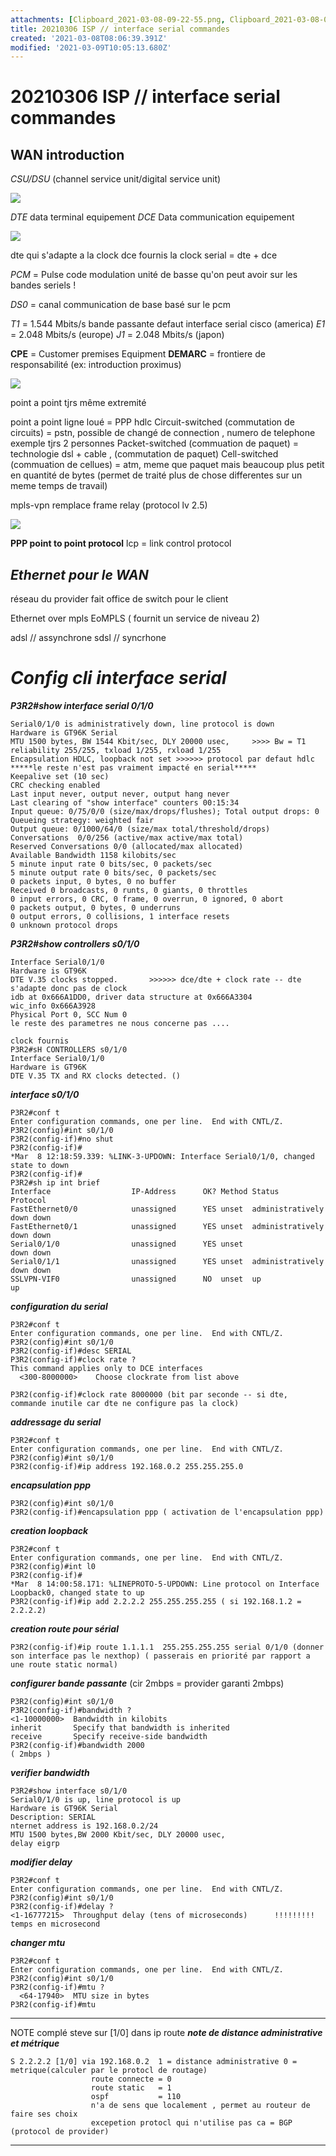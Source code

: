 ```yaml
---
attachments: [Clipboard_2021-03-08-09-22-55.png, Clipboard_2021-03-08-09-23-05.png, Clipboard_2021-03-08-09-23-47.png, Clipboard_2021-03-08-09-24-25.png, Clipboard_2021-03-08-09-25-23.png, Clipboard_2021-03-08-09-41-03.png, Clipboard_2021-03-08-10-07-55.png, Clipboard_2021-03-08-11-45-06.png]
title: 20210306 ISP // interface serial commandes
created: '2021-03-08T08:06:39.391Z'
modified: '2021-03-09T10:05:13.680Z'
---
```


# 20210306 ISP // interface serial commandes

## **WAN introduction**

*CSU/DSU* (channel service unit/digital service unit)

![](@attachment/Clipboard_2021-03-08-09-24-25.png)

*DTE* data terminal equipement 
*DCE* Data communication equipement

![](@attachment/Clipboard_2021-03-08-09-25-23.png)

dte qui s'adapte a la clock dce fournis la clock
serial = dte + dce

*PCM* = Pulse code modulation
unité de basse qu'on peut avoir sur les bandes seriels !

*DS0* = canal communication de base basé sur le pcm

*T1* = 1.544 Mbits/s bande passante defaut interface serial cisco (america)
*E1* = 2.048 Mbits/s  (europe)
*J1* = 2.048 Mbits/s  (japon)

**CPE** = Customer premises Equipment
**DEMARC** = frontiere de responsabilité (ex: introduction proximus)

![](@attachment/Clipboard_2021-03-08-09-41-03.png)

point a point tjrs même extremité 

point a point ligne loué                   = PPP hdlc
Circuit-switched (commutation de circuits) = pstn, possible de changé de connection , numero de telephone exemple tjrs 2 personnes
Packet-switched (commuation de paquet)     = technologie dsl + cable , (commutation de paquet)
Cell-switched (commuation de cellues)      = atm, meme que paquet mais beaucoup plus petit en quantité de bytes (permet de traité plus de chose                                                        differentes sur un meme temps de travail)

mpls-vpn remplace frame relay (protocol lv 2.5)

![](@attachment/Clipboard_2021-03-08-10-07-55.png)

**PPP point to point protocol**
lcp = link control protocol 

## ***Ethernet pour le WAN***
réseau du provider fait office de switch pour le client

Ethernet over mpls EoMPLS ( fournit un service de niveau 2)

adsl // assynchrone
sdsl // syncrhone


# ***Config cli interface serial***

***P3R2#show interface serial 0/1/0***

    Serial0/1/0 is administratively down, line protocol is down
    Hardware is GT96K Serial
    MTU 1500 bytes, BW 1544 Kbit/sec, DLY 20000 usec,     >>>> Bw = T1
    reliability 255/255, txload 1/255, rxload 1/255
    Encapsulation HDLC, loopback not set >>>>>> protocol par defaut hdlc
    *****le reste n'est pas vraiment impacté en serial***** 
    Keepalive set (10 sec)
    CRC checking enabled
    Last input never, output never, output hang never
    Last clearing of "show interface" counters 00:15:34
    Input queue: 0/75/0/0 (size/max/drops/flushes); Total output drops: 0
    Queueing strategy: weighted fair
    Output queue: 0/1000/64/0 (size/max total/threshold/drops)
    Conversations  0/0/256 (active/max active/max total)
    Reserved Conversations 0/0 (allocated/max allocated)
    Available Bandwidth 1158 kilobits/sec
    5 minute input rate 0 bits/sec, 0 packets/sec
    5 minute output rate 0 bits/sec, 0 packets/sec
    0 packets input, 0 bytes, 0 no buffer
    Received 0 broadcasts, 0 runts, 0 giants, 0 throttles
    0 input errors, 0 CRC, 0 frame, 0 overrun, 0 ignored, 0 abort
    0 packets output, 0 bytes, 0 underruns
    0 output errors, 0 collisions, 1 interface resets
    0 unknown protocol drops

***P3R2#show controllers s0/1/0***

    Interface Serial0/1/0
    Hardware is GT96K
    DTE V.35 clocks stopped.       >>>>>> dce/dte + clock rate -- dte s'adapte donc pas de clock
    idb at 0x666A1DD0, driver data structure at 0x666A3304
    wic_info 0x666A3928
    Physical Port 0, SCC Num 0
    le reste des parametres ne nous concerne pas ....

    clock fournis
    P3R2#sH CONTROLLERS s0/1/0
    Interface Serial0/1/0
    Hardware is GT96K
    DTE V.35 TX and RX clocks detected. ()




***interface s0/1/0***

    P3R2#conf t
    Enter configuration commands, one per line.  End with CNTL/Z.
    P3R2(config)#int s0/1/0
    P3R2(config-if)#no shut
    P3R2(config-if)#
    *Mar  8 12:18:59.339: %LINK-3-UPDOWN: Interface Serial0/1/0, changed state to down
    P3R2(config-if)#
    P3R2#sh ip int brief
    Interface                  IP-Address      OK? Method Status                Protocol
    FastEthernet0/0            unassigned      YES unset  administratively down down
    FastEthernet0/1            unassigned      YES unset  administratively down down
    Serial0/1/0                unassigned      YES unset                   down down
    Serial0/1/1                unassigned      YES unset  administratively down down
    SSLVPN-VIF0                unassigned      NO  unset  up                    up


***configuration du serial***

    P3R2#conf t
    Enter configuration commands, one per line.  End with CNTL/Z.
    P3R2(config)#int s0/1/0
    P3R2(config-if)#desc SERIAL
    P3R2(config-if)#clock rate ?
    This command applies only to DCE interfaces
      <300-8000000>    Choose clockrate from list above

    P3R2(config-if)#clock rate 8000000 (bit par seconde -- si dte, commande inutile car dte ne configure pas la clock)

***addressage du serial***

    P3R2#conf t
    Enter configuration commands, one per line.  End with CNTL/Z.
    P3R2(config)#int s0/1/0
    P3R2(config-if)#ip address 192.168.0.2 255.255.255.0

***encapsulation ppp***

    P3R2(config)#int s0/1/0
    P3R2(config-if)#encapsulation ppp ( activation de l'encapsulation ppp)

***creation loopback***

    P3R2#conf t
    Enter configuration commands, one per line.  End with CNTL/Z.
    P3R2(config)#int l0
    P3R2(config-if)#
    *Mar  8 14:00:58.171: %LINEPROTO-5-UPDOWN: Line protocol on Interface Loopback0, changed state to up
    P3R2(config-if)#ip add 2.2.2.2 255.255.255.255 ( si 192.168.1.2 = 2.2.2.2)
    
***creation route pour sérial***

    P3R2(config-if)#ip route 1.1.1.1  255.255.255.255 serial 0/1/0 (donner son interface pas le nexthop) ( passerais en priorité par rapport a une route static normal)

***configurer bande passante*** (cir 2mbps = provider garanti 2mbps)

    P3R2(config)#int s0/1/0
    P3R2(config-if)#bandwidth ?
    <1-10000000>  Bandwidth in kilobits
    inherit       Specify that bandwidth is inherited
    receive       Specify receive-side bandwidth
    P3R2(config-if)#bandwidth 2000                                            ( 2mbps )

***verifier bandwidth***

    P3R2#show interface s0/1/0
    Serial0/1/0 is up, line protocol is up
    Hardware is GT96K Serial
    Description: SERIAL
    nternet address is 192.168.0.2/24
    MTU 1500 bytes,BW 2000 Kbit/sec, DLY 20000 usec,                    delay eigrp

***modifier delay***

    P3R2#conf t
    Enter configuration commands, one per line.  End with CNTL/Z.
    P3R2(config)#int s0/1/0
    P3R2(config-if)#delay ?
    <1-16777215>  Throughput delay (tens of microseconds)      !!!!!!!!! temps en microsecond

***changer mtu***

    P3R2#conf t
    Enter configuration commands, one per line.  End with CNTL/Z.
    P3R2(config)#int s0/1/0
    P3R2(config-if)#mtu ?
      <64-17940>  MTU size in bytes
    P3R2(config-if)#mtu




***********************************************************************************************************************************
NOTE complé steve sur [1/0] dans ip route 
***note de distance administrative et métrique***

    S 2.2.2.2 [1/0] via 192.168.0.2  1 = distance administrative 0 = metrique(calculer par le protocl de routage)
                      route connecte = 0 
                      route static   = 1
                      ospf           = 110
                      n'a de sens que localement , permet au routeur de faire ses choix
                      excepetion protocl qui n'utilise pas ca = BGP (protocol de provider)
                                          
***********************************************************************************************************************************







